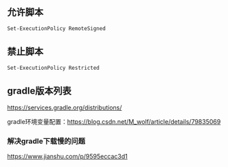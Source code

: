 ## 允许脚本

```sh
Set-ExecutionPolicy RemoteSigned
```

## 禁止脚本

```sh
Set-ExecutionPolicy Restricted
```

## gradle版本列表

https://services.gradle.org/distributions/

gradle环境变量配置：https://blog.csdn.net/M_wolf/article/details/79835069

### 解决gradle下载慢的问题

https://www.jianshu.com/p/9595eccac3d1
